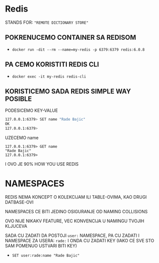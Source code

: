 # Redis

STANDS FOR: `"REMOTE DICTIONARY STORE"`

## POKRENUCEMO CONTAINER SA REDISOM

- `docker run -dit --rm --name=my-redis -p 6379:6379 redis:6.0.8`

## PA CEMO KORISTITI REDIS CLI

- `docker exec -it my-redis redis-cli`

## KORISTICEMO SADA REDIS SIMPLE WAY POSIBLE

PODESICEMO KEY-VALUE

```zsh
127.0.0.1:6379> SET name "Rade Bajic"
OK
127.0.0.1:6379> 
```

UZECEMO name

```SH
127.0.0.1:6379> GET name
"Rade Bajic"
127.0.0.1:6379> 
```

I OVO JE 90% HOW YOU USE REDIS

# NAMESPACES

REDIS NEMA KONCEPT O KOLEKCIJAM ILI TABLE-OVIMA, KAO DRUGI DATBASE-OVI

NAMESPACES CE BITI JEDINO OSIGURANJE OD NAMING COLLISIONS

OVO NIJE NIKAKV FEATURE, VEC KONVENCIJA U NAMINGU TVOJIH KLJUCEVA

SADA CU ZADATI DA POSTOJI `user:` NAMESPACE, PA CU ZADATI I NAMESPACE ZA USERA: `rade:` I ONDA CU ZADATI KEY (IAKO CE SVE STO SAM POMENUO USTVARI BITI KEY)

- `SET user:rade:name "Rade Bajic"`